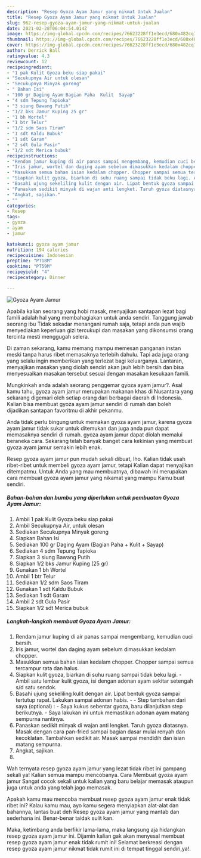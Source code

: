 ```yaml
---
description: "Resep Gyoza Ayam Jamur yang nikmat Untuk Jualan"
title: "Resep Gyoza Ayam Jamur yang nikmat Untuk Jualan"
slug: 962-resep-gyoza-ayam-jamur-yang-nikmat-untuk-jualan
date: 2021-02-28T06:04:54.014Z
image: https://img-global.cpcdn.com/recipes/76623228ff1e3ecd/680x482cq70/gyoza-ayam-jamur-foto-resep-utama.jpg
thumbnail: https://img-global.cpcdn.com/recipes/76623228ff1e3ecd/680x482cq70/gyoza-ayam-jamur-foto-resep-utama.jpg
cover: https://img-global.cpcdn.com/recipes/76623228ff1e3ecd/680x482cq70/gyoza-ayam-jamur-foto-resep-utama.jpg
author: Derrick Ball
ratingvalue: 4.3
reviewcount: 12
recipeingredient:
- "1 pak Kulit Gyoza beku siap pakai"
- "Secukupnya Air untuk olesan"
- "Secukupnya Minyak goreng"
- " Bahan Isi"
- "100 gr Daging Ayam Bagian Paha  Kulit  Sayap"
- "4 sdm Tepung Tapioka"
- "3 siung Bawang Putih"
- "1/2 bks Jamur Kuping 25 gr"
- "1 bh Wortel"
- "1 btr Telur"
- "1/2 sdm Saos Tiram"
- "1 sdt Kaldu Bubuk"
- "1 sdt Garam"
- "2 sdt Gula Pasir"
- "1/2 sdt Merica bubuk"
recipeinstructions:
- "Rendam jamur kuping di air panas sampai mengembang, kemudian cuci bersih."
- "Iris jamur, wortel dan daging ayam sebelum dimasukkan kedalam chopper."
- "Masukkan semua bahan isian kedalam chopper. Chopper sampai semua tercampur rata dan halus."
- "Siapkan kulit gyoza, biarkan di suhu ruang sampai tidak beku lagi. Ambil satu lembar kulit gyoza, isi dengan adonan ayam sekitar setengah s/d satu sendok."
- "Basahi ujung sekeliling kulit dengan air. Lipat bentuk gyoza sampai tertutup rapat. Lakukan sampai adonan habis.  Step tambahan dari saya (optional) : Saya kukus sebentar gyoza, baru dilanjutkan step berikutnya. Saya lakukan ini untuk memastikan adonan ayam matang sempurna nantinya."
- "Panaskan sedikit minyak di wajan anti lengket. Taruh gyoza diatasnya. Masak dengan cara pan-fried sampai bagian dasar mulai renyah dan kecoklatan. Tambahkan sedikit air. Masak sampai mendidih dan isian matang sempurna."
- "Angkat, sajikan."
- ""
categories:
- Resep
tags:
- gyoza
- ayam
- jamur

katakunci: gyoza ayam jamur 
nutrition: 194 calories
recipecuisine: Indonesian
preptime: "PT18M"
cooktime: "PT59M"
recipeyield: "4"
recipecategory: Dinner

---
```



![Gyoza Ayam Jamur](https://img-global.cpcdn.com/recipes/76623228ff1e3ecd/680x482cq70/gyoza-ayam-jamur-foto-resep-utama.jpg)

Apabila kalian seorang yang hobi masak, menyajikan santapan lezat bagi famili adalah hal yang membahagiakan untuk anda sendiri. Tanggung jawab seorang ibu Tidak sekadar menangani rumah saja, tetapi anda pun wajib menyediakan keperluan gizi tercukupi dan masakan yang dikonsumsi orang tercinta mesti menggugah selera.

Di zaman  sekarang, kamu memang mampu memesan panganan instan meski tanpa harus ribet memasaknya terlebih dahulu. Tapi ada juga orang yang selalu ingin memberikan yang terlezat bagi keluarganya. Lantaran, menyajikan masakan yang diolah sendiri akan jauh lebih bersih dan bisa menyesuaikan masakan tersebut sesuai dengan masakan kesukaan famili. 



Mungkinkah anda adalah seorang penggemar gyoza ayam jamur?. Asal kamu tahu, gyoza ayam jamur merupakan makanan khas di Nusantara yang sekarang digemari oleh setiap orang dari berbagai daerah di Indonesia. Kalian bisa membuat gyoza ayam jamur sendiri di rumah dan boleh dijadikan santapan favoritmu di akhir pekanmu.

Anda tidak perlu bingung untuk memakan gyoza ayam jamur, karena gyoza ayam jamur tidak sukar untuk ditemukan dan juga anda pun dapat memasaknya sendiri di rumah. gyoza ayam jamur dapat diolah memalui beraneka cara. Sekarang telah banyak banget cara kekinian yang membuat gyoza ayam jamur semakin lebih enak.

Resep gyoza ayam jamur pun mudah sekali dibuat, lho. Kalian tidak usah ribet-ribet untuk membeli gyoza ayam jamur, tetapi Kalian dapat menyajikan ditempatmu. Untuk Anda yang mau membuatnya, dibawah ini merupakan cara membuat gyoza ayam jamur yang nikamat yang mampu Kamu buat sendiri.

<!--inarticleads1-->

##### Bahan-bahan dan bumbu yang diperlukan untuk pembuatan Gyoza Ayam Jamur:

1. Ambil 1 pak Kulit Gyoza beku siap pakai
1. Ambil Secukupnya Air, untuk olesan
1. Sediakan Secukupnya Minyak goreng
1. Siapkan  Bahan Isi
1. Sediakan 100 gr Daging Ayam (Bagian Paha + Kulit + Sayap)
1. Sediakan 4 sdm Tepung Tapioka
1. Siapkan 3 siung Bawang Putih
1. Siapkan 1/2 bks Jamur Kuping (25 gr)
1. Gunakan 1 bh Wortel
1. Ambil 1 btr Telur
1. Sediakan 1/2 sdm Saos Tiram
1. Gunakan 1 sdt Kaldu Bubuk
1. Sediakan 1 sdt Garam
1. Ambil 2 sdt Gula Pasir
1. Siapkan 1/2 sdt Merica bubuk




<!--inarticleads2-->

##### Langkah-langkah membuat Gyoza Ayam Jamur:

1. Rendam jamur kuping di air panas sampai mengembang, kemudian cuci bersih.
1. Iris jamur, wortel dan daging ayam sebelum dimasukkan kedalam chopper.
1. Masukkan semua bahan isian kedalam chopper. Chopper sampai semua tercampur rata dan halus.
1. Siapkan kulit gyoza, biarkan di suhu ruang sampai tidak beku lagi. - Ambil satu lembar kulit gyoza, isi dengan adonan ayam sekitar setengah s/d satu sendok.
1. Basahi ujung sekeliling kulit dengan air. Lipat bentuk gyoza sampai tertutup rapat. Lakukan sampai adonan habis. -  - Step tambahan dari saya (optional) : - Saya kukus sebentar gyoza, baru dilanjutkan step berikutnya. - Saya lakukan ini untuk memastikan adonan ayam matang sempurna nantinya.
1. Panaskan sedikit minyak di wajan anti lengket. Taruh gyoza diatasnya. Masak dengan cara pan-fried sampai bagian dasar mulai renyah dan kecoklatan. Tambahkan sedikit air. Masak sampai mendidih dan isian matang sempurna.
1. Angkat, sajikan.
1. 




Wah ternyata resep gyoza ayam jamur yang lezat tidak ribet ini gampang sekali ya! Kalian semua mampu mencobanya. Cara Membuat gyoza ayam jamur Sangat cocok sekali untuk kalian yang baru belajar memasak ataupun juga untuk anda yang telah jago memasak.

Apakah kamu mau mencoba membuat resep gyoza ayam jamur enak tidak ribet ini? Kalau kamu mau, ayo kamu segera menyiapkan alat-alat dan bahannya, lantas buat deh Resep gyoza ayam jamur yang mantab dan sederhana ini. Benar-benar taidak sulit kan. 

Maka, ketimbang anda berfikir lama-lama, maka langsung aja hidangkan resep gyoza ayam jamur ini. Dijamin kalian gak akan menyesal membuat resep gyoza ayam jamur enak tidak rumit ini! Selamat berkreasi dengan resep gyoza ayam jamur nikmat tidak rumit ini di tempat tinggal sendiri,ya!.

